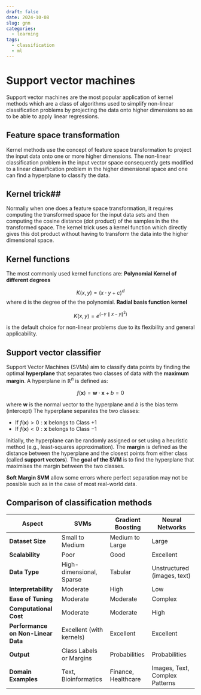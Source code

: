 ```yaml
---
draft: false
date: 2024-10-08
slug: gnn
categories:
  - learning
tags:
  - classification
  - ml
---
```



# Support vector machines

Support vector machines are the most popular application of kernel methods which are a class of algorithms used to simplify non-linear classification problems by projecting the data onto higher dimensions so as to be able to apply linear regressions.

<!-- more -->

## Feature space transformation ##

Kernel methods use the concept of feature space transformation to project the input data onto one or more higher dimensions. The non-linear classification problem in the input vector space consequently gets modified to a linear classification problem in the higher dimensional space and one can find a hyperplane to classify the data.

## Kernel trick##

Normally when one does a feature space transformation, it requires computing the transformed space for the input data sets and then computing the cosine distance (dot product) of the samples in the the transformed space. The kernel trick uses a kernel function which directly gives this dot product without having to transform the data into the higher dimensional space.
## Kernel functions ##

The most commonly used kernel functions are: 
**Polynomial Kernel of different degrees**

$$
K(x,y)=(x⋅y+c)^d
$$
where d is the degree of the the polynomial. 
**Radial basis function kernel**

$$
K(x,y)=e^{(−γ∥x−y∥^2)}
$$

is the default choice for non-linear problems due to its flexibility and general applicability.
## Support vector classifier ##

Support Vector Machines (SVMs) aim to classify data points by finding the optimal **hyperplane** that separates two classes of data with the **maximum margin**. A hyperplane in $\mathbb{R}^n$ is defined as:

$$
f(\mathbf{x}) = \mathbf{w} \cdot \mathbf{x} + b = 0
$$

where $\mathbf{w}$ is the normal vector to the hyperplane and $b$ is the bias term (intercept)
The hyperplane separates the two classes:

- If $f(\mathbf{x}) > 0: \mathbf{x}$ belongs to Class $+1$
- If $f(\mathbf{x}) < 0: \mathbf{x}$ belongs to Class $−1$

Initially, the hyperplane can be randomly assigned or set using a heuristic method (e.g., least-squares approximation). The **margin** is defined as the distance between the hyperplane and the closest points from either class (called **support vectors**). The **goal of the SVM** is to find the hyperplane that maximises the margin between the two classes.

**Soft Margin SVM** allow some errors where perfect separation may not be possible such as in the case of most real-world data.

## Comparison of classification methods ##

| **Aspect**                         | **SVMs**                 | **Gradient Boosting** | **Neural Networks**            |
| ---------------------------------- | ------------------------ | --------------------- | ------------------------------ |
| **Dataset Size**                   | Small to Medium          | Medium to Large       | Large                          |
| **Scalability**                    | Poor                     | Good                  | Excellent                      |
| **Data Type**                      | High-dimensional, Sparse | Tabular               | Unstructured (images, text)    |
| **Interpretability**               | Moderate                 | High                  | Low                            |
| **Ease of Tuning**                 | Moderate                 | Moderate              | Complex                        |
| **Computational Cost**             | Moderate                 | Moderate              | High                           |
| **Performance on Non-Linear Data** | Excellent (with kernels) | Excellent             | Excellent                      |
| **Output**                         | Class Labels or Margins  | Probabilities         | Probabilities                  |
| **Domain Examples**                | Text, Bioinformatics     | Finance, Healthcare   | Images, Text, Complex Patterns |